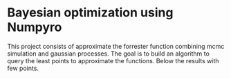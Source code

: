 # Bayesian optimization using Numpyro 
This project consists of approximate the forrester function combining mcmc simulation and gaussian processes.
The goal is to build an algorithm to query the least points to approximate the functions.
Below the results with few points.
